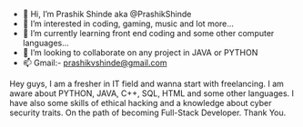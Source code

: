 - 👋 Hi, I’m Prashik Shinde aka @PrashikShinde
- 👀 I’m interested in coding, gaming, music and lot more...
- 🌱 I’m currently learning front end coding and some other computer languages...
- 💞️ I’m looking to collaborate on any project in JAVA or PYTHON
- 📫 Gmail:- prashikvshinde@gmail.com

Hey guys,
I am a fresher in IT field and wanna start with freelancing.
I am aware about PYTHON, JAVA, C++, SQL, HTML and some other languages.
I have also some skills of ethical hacking and a knowledge about cyber security traits.
On the path of becoming Full-Stack Developer.
Thank You.
